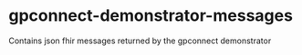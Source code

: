 # gpconnect-demonstrator-messages
Contains json fhir messages returned by the gpconnect demonstrator
